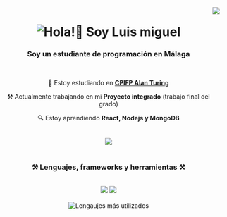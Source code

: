 <img align="right" src="https://visitor-badge.laobi.icu/badge?page_id=LuisM0112.LuisM0112" />

<h1 align="center">
  <img src="https://readme-typing-svg.herokuapp.com?font=Fira+Code+Retina&size=35&duration=3000&pause=800&color=56AFE3&center=true&vCenter=true&random=false&width=435&lines=Hola!👋;Soy+Luis+Miguel!" alt="Hola!👋 Soy Luis miguel" />
</h1>

<h3 align="center">Soy un estudiante de programación en Málaga</h3>
<br>

<div align="center">
  <p>📖 Estoy estudiando en <strong><a href="https://fpalanturing.es/">CPIFP Alan Turing</a></strong></p>
  <p>⚒️ Actualmente trabajando en mi <strong>Proyecto integrado</strong> (trabajo final del grado)</p>
  <p>🔍 Estoy aprendiendo <strong>React, Nodejs y MongoDB</strong></p>
</div>
<br>

<div align="center">
  <a href="https://www.linkedin.com/in/luism-garcia" target="_blank">
    <img src="https://img.shields.io/badge/LinkedIn-0077B5?style=for-the-badge&logo=linkedin&logoColor=white" target="_blank" />
  </a>
</div>

<h1>
  <h3 align="center">⚒️ Lenguajes, frameworks y herramientas ⚒️</h2>
  <br>
  <div align="center">
      <img src="https://skillicons.dev/icons?i=angular,react,html,css,vscode,visualstudio,github,git,md,postman" />
      <img src="https://skillicons.dev/icons?i=cs,java,ts,js,py,kotlin,mysql,sqlite,flask,docker,androidstudio,mongodb,nodejs" /><br>
  </div>
  <br>
  <div align="center">
    <img src="https://github-readme-stats.vercel.app/api/top-langs/?username=LuisM0112&layout=compact&theme=react" alt="Lengaujes más utilizados" />
  </div>
</h1>

